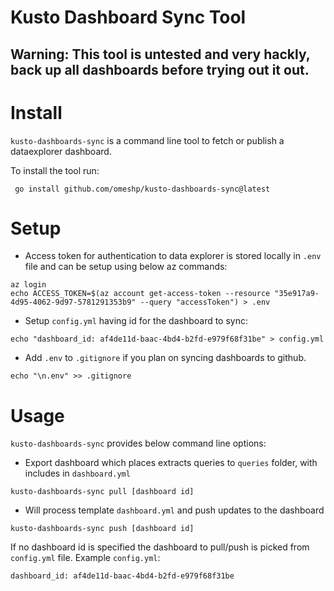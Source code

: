 # Kusto Dashboard Sync Tool

## **Warning:** This tool is untested and very hackly, back up all dashboards before trying out it out.

# Install
`kusto-dashboards-sync` is a command line tool to fetch or publish a dataexplorer dashboard.

To install the tool run:
```
 go install github.com/omeshp/kusto-dashboards-sync@latest
```

# Setup
- Access token for authentication to data explorer is stored locally in `.env` file and can be setup using below az commands:
```
az login
echo ACCESS_TOKEN=$(az account get-access-token --resource "35e917a9-4d95-4062-9d97-5781291353b9" --query "accessToken") > .env
```

- Setup `config.yml` having id for the dashboard to sync:
```
echo "dashboard_id: af4de11d-baac-4bd4-b2fd-e979f68f31be" > config.yml
```

- Add `.env` to `.gitignore` if you plan on syncing dashboards to github.
```
echo "\n.env" >> .gitignore      
```

# Usage
`kusto-dashboards-sync` provides below command line options:

- Export dashboard which places extracts queries to `queries` folder, with includes in `dashboard.yml`

```
kusto-dashboards-sync pull [dashboard id]
```

- Will process template `dashboard.yml` and push updates to the dashboard

```
kusto-dashboards-sync push [dashboard id]
```

If no dashboard id is specified the dashboard to pull/push is picked from `config.yml` file.
Example `config.yml`:
```
dashboard_id: af4de11d-baac-4bd4-b2fd-e979f68f31be
```

